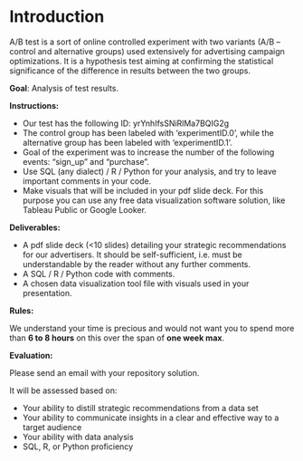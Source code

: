 # Introduction

A/B test is a sort of online controlled experiment with two variants  (A/B – control and alternative groups) used extensively for advertising campaign optimizations. It is a hypothesis test aiming at confirming the statistical significance of the difference in results between the two groups.

**Goal**: Analysis of test results.

**Instructions:**

- Our test has the following ID: yrYnhIfsSNiRlMa7BQIG2g
- The control group has been labeled with ‘experimentID.0’, while the alternative group has been labeled with ‘experimentID.1’.
- Goal of the experiment was to increase the number of the following events: “sign_up” and “purchase”.
- Use SQL (any dialect) / R / Python for your analysis, and try to leave important comments in your code.
- Make visuals that will be included in your pdf slide deck. For this purpose you can use any free data visualization software solution, like Tableau Public or Google Looker.

**Deliverables:**

- A pdf slide deck (<10 slides) detailing your strategic recommendations for our advertisers. It should be self-sufficient, i.e. must be understandable by the reader without any further comments.
- A SQL / R / Python code with comments.
- A chosen data visualization tool file with visuals used in your presentation.

**Rules:**

We understand your time is precious and would not want you to spend more than **6 to 8 hours** on this over the span of **one week max**.

**Evaluation:**

Please send an email with your repository solution.

It will be assessed based on:

- Your ability to distill strategic recommendations from a data set
- Your ability to communicate insights in a clear and effective way to a target audience
- Your ability with data analysis
- SQL, R, or Python proficiency

